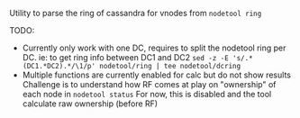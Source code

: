 Utility to parse the ring of cassandra for vnodes from `nodetool ring`

TODO:
- Currently only work with one DC, requires to split the nodetool ring per DC.
ie: to get ring info between DC1 and DC2
`sed -z -E 's/.*(DC1.*DC2).*/\1/p' nodetool/ring | tee nodetool/dcring`
- Multiple functions are currently enabled for calc but do not show results
Challenge is to understand how RF comes at play on "ownership" of each node in `nodetool status`
For now, this is disabled and the tool calculate raw ownership (before RF)
